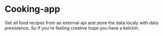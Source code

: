 # Cooking-app
Get all food recipes from an external api and store the data localy with data presistence. So if you're feeling creative hope you have a ketchin. 
